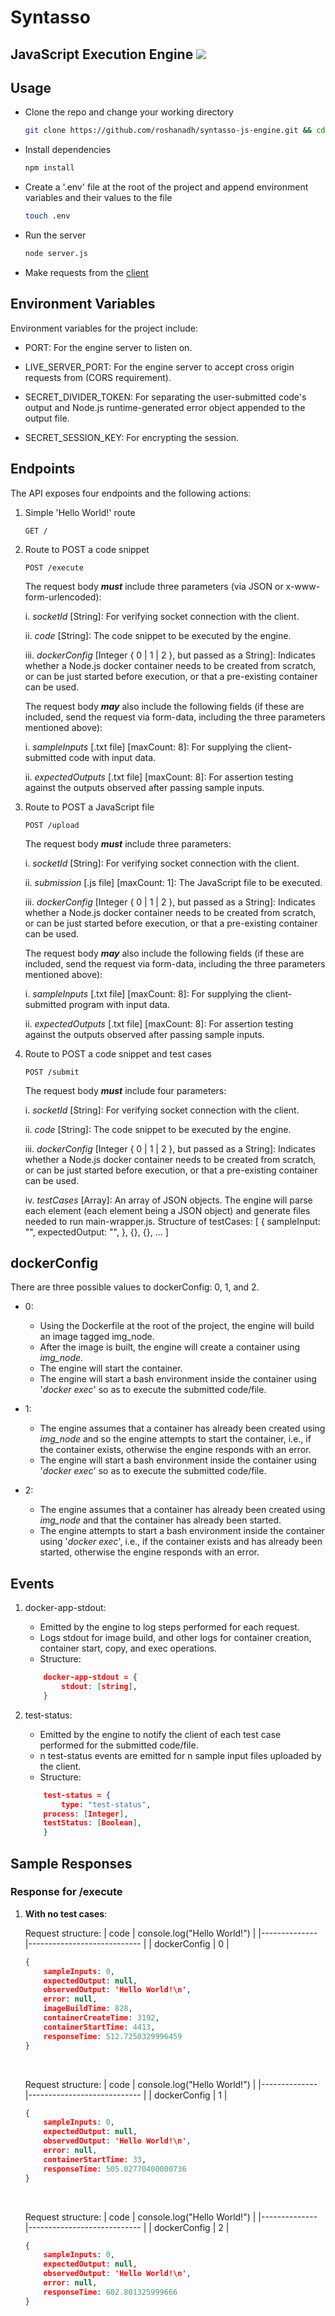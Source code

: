 # Syntasso
## JavaScript Execution Engine ![](https://travis-ci.com/roshanadh/syntasso-js-engine.svg?token=jtwD19xWMoUy4u3AdP9Q&branch=upload-js-file)

## Usage
* Clone the repo and change your working directory
    ```sh
    git clone https://github.com/roshanadh/syntasso-js-engine.git && cd syntasso-js-engine
    ```
* Install dependencies
    ```sh
    npm install
    ```
* Create a '.env' file at the root of the project and append environment variables and their values to the file
    ```sh
    touch .env
    ```
* Run the server
    ```sh
    node server.js
    ```
* Make requests from the [client](https://github.com/roshanadh/syntasso-js-client.git)

## Environment Variables
Environment variables for the project include:

* PORT: For the engine server to listen on.

* LIVE_SERVER_PORT: For the engine server to accept cross origin requests from (CORS requirement).

* SECRET_DIVIDER_TOKEN: For separating the user-submitted code's output and Node.js runtime-generated error object appended to the output file.

* SECRET_SESSION_KEY: For encrypting the session.

## Endpoints
The API exposes four endpoints and the following actions:

1. Simple 'Hello World!' route
    ```
    GET /
    ```
 
2. Route to POST a code snippet
    ```
    POST /execute
    ```
    The request body ***must*** include three parameters (via JSON or x-www-form-urlencoded):
    
    i. *socketId* [String]: For verifying socket connection with the client.

    ii. *code* [String]: The code snippet to be executed by the engine. 

    iii. *dockerConfig* [Integer { 0 | 1 | 2 }, but passed as a String]: Indicates whether a Node.js docker container needs to be created from scratch, or can be just started before execution, or that a pre-existing container can be used.

    The request body ***may*** also include the following fields (if these are included, send the request via form-data, including the three parameters mentioned above):
    
    i. *sampleInputs* [.txt file] [maxCount: 8]: For supplying the client-submitted code with input data.

    ii. *expectedOutputs* [.txt file] [maxCount: 8]: For assertion testing against the outputs observed after passing sample inputs.
    
3. Route to POST a JavaScript file
    ```
    POST /upload
    ```
    The request body ***must*** include three parameters:
    
    i. *socketId* [String]: For verifying socket connection with the client.

    ii. *submission* [.js file] [maxCount: 1]: The JavaScript file to be executed. 

    iii. *dockerConfig* [Integer { 0 | 1 | 2 }, but passed as a String]: Indicates whether a Node.js docker container needs to be created from scratch, or can be just started before execution, or that a pre-existing container can be used.
       
    The request body ***may*** also include the following fields (if these are included, send the request via form-data, including the three parameters mentioned above):
    
    i. *sampleInputs* [.txt file] [maxCount: 8]: For supplying the client-submitted program with input data.

    ii. *expectedOutputs* [.txt file] [maxCount: 8]: For assertion testing against the outputs observed after passing sample inputs.
    
4. Route to POST a code snippet and test cases
    ```
    POST /submit
    ```
    The request body ***must*** include four parameters:
    
    i. *socketId* [String]: For verifying socket connection with the client.

    ii. *code* [String]: The code snippet to be executed by the engine. 

    iii. *dockerConfig* [Integer { 0 | 1 | 2 }, but passed as a String]: Indicates whether a Node.js docker container needs to be created from scratch, or can be just started before execution, or that a pre-existing container can be used.
        
    iv. *testCases* [Array]: An array of JSON objects. The engine will parse each element (each element being a JSON object) and generate files needed to run main-wrapper.js.
    	Structure of testCases:
	[
		{
			sampleInput: "",
			expectedOutput: "",
		}, {}, {}, ...
	]

## dockerConfig
There are three possible values to dockerConfig: 0, 1, and 2.
* 0:
    * Using the Dockerfile at the root of the project, the engine will build an image tagged img_node.
    * After the image is built, the engine will create a container using *img_node*.
    * The engine will start the container.
    * The engine will start a bash environment inside the container using '*docker exec*' so as to execute the submitted code/file.
  
* 1:
    * The engine assumes that a container has already been created using *img_node* and so the engine attempts to start the container, i.e., if the container exists, otherwise the engine responds with an error.
    * The engine will start a bash environment inside the container using '*docker exec*' so as to execute the submitted code/file.

* 2:
    * The engine assumes that a container has already been created using *img_node* and that the container has already been started.
    * The engine attempts to start a bash environment inside the container using '*docker exec*', i.e., if the container exists and has already been started, otherwise the engine responds with an error.

## Events
1. docker-app-stdout:
    
    - Emitted by the engine to log steps performed for each request.
    - Logs stdout for image build, and other logs for container creation, container start, copy, and exec operations.
    - Structure:
    ```json
        docker-app-stdout = {
            stdout: [string],
        }
    ```
2. test-status:
   
   - Emitted by the engine to notify the client of each test case performed for the submitted code/file.
   - n test-status events are emitted for n sample input files uploaded by the client.
   - Structure:
    ```json
        test-status = {
        	type: "test-status",
		process: [Integer],
		testStatus: [Boolean],
        }
    ```
## Sample Responses
### Response for /execute
   1. **With no test cases**:
   
        Request structure:
        | code         	| console.log("Hello World!") 	|
        |--------------	|----------------------------	|
        | dockerConfig 	|   0                          	|
        
        ```json
        {
            sampleInputs: 0,
            expectedOutput: null,
            observedOutput: 'Hello World!\n',
            error: null,
            imageBuildTime: 828,
            containerCreateTime: 3192,
            containerStartTime: 4413,
            responseTime: 512.7250329996459
        }
        ```
        <br />

        Request structure:
        | code         	| console.log("Hello World!") 	|
        |--------------	|----------------------------	|
        | dockerConfig 	|   1                          	|
        
        ```json
        {
            sampleInputs: 0,
            expectedOutput: null,
            observedOutput: 'Hello World!\n',
            error: null,
            containerStartTime: 33,
            responseTime: 505.02770400000736
        }
        ```
        <br />

        Request structure:
        | code         	| console.log("Hello World!") 	|
        |--------------	|----------------------------	|
        | dockerConfig 	|   2                          	|
        
        ```json
        {
            sampleInputs: 0,
            expectedOutput: null,
            observedOutput: 'Hello World!\n',
            error: null,
            responseTime: 602.801325999666
        }
        ```


